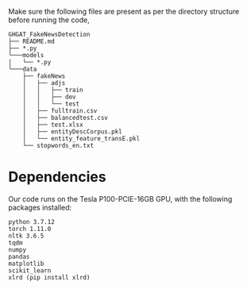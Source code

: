 Make sure the following files are present as per the directory structure before running the code,

```
GHGAT_FakeNewsDetection
├── README.md
├── *.py
└───models
|   └── *.py 
└───data
    ├── fakeNews
    │   ├── adjs
    │   │   ├── train
    │   │   ├── dev
    │   │   └── test
    │   ├── fulltrain.csv
    │   ├── balancedtest.csv
    │   ├── test.xlsx
    │   ├── entityDescCorpus.pkl
    │   └── entity_feature_transE.pkl
    └── stopwords_en.txt

```

# Dependencies

Our code runs on the Tesla P100-PCIE-16GB GPU, with the following packages installed:

```
python 3.7.12
torch 1.11.0
nltk 3.6.5
tqdm
numpy
pandas
matplotlib
scikit_learn
xlrd (pip install xlrd)
```
